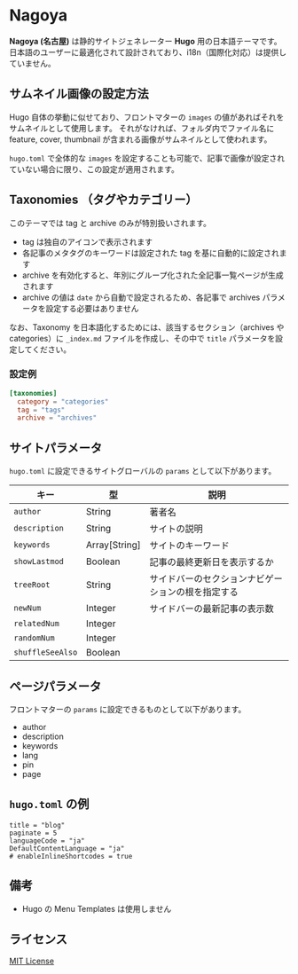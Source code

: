 # Nagoya

**Nagoya (名古屋)** は静的サイトジェネレーター **Hugo** 用の日本語テーマです。
日本語のユーザーに最適化されて設計されており、i18n（国際化対応）は提供していません。

## サムネイル画像の設定方法

Hugo 自体の挙動に似せており、フロントマターの `images` の値があればそれをサムネイルとして使用します。
それがなければ、フォルダ内でファイル名に feature, cover, thumbnail が含まれる画像がサムネイルとして使われます。

`hugo.toml` で全体的な `images` を設定することも可能で、記事で画像が設定されていない場合に限り、この設定が適用されます。

## Taxonomies （タグやカテゴリー）

このテーマでは tag と archive のみが特別扱いされます。

- tag は独自のアイコンで表示されます
- 各記事のメタタグのキーワードは設定された tag を基に自動的に設定されます
- archive を有効化すると、年別にグループ化された全記事一覧ページが生成されます
- archive の値は `date` から自動で設定されるため、各記事で archives パラメータを設定する必要はありません

なお、Taxonomy を日本語化するためには、該当するセクション（archives や categories）に `_index.md` ファイルを作成し、その中で `title` パラメータを設定してください。

### 設定例

```toml
[taxonomies]
  category = "categories"
  tag = "tags"
  archive = "archives"
```

## サイトパラメータ

`hugo.toml` に設定できるサイトグローバルの `params` として以下があります。

| キー             | 型            | 説明                                               |
| ---------------- | ------------- | -------------------------------------------------- |
| `author`         | String        | 著者名                                             |
| `description`    | String        | サイトの説明                                       |
| `keywords`       | Array[String] | サイトのキーワード                                 |
| `showLastmod`    | Boolean       | 記事の最終更新日を表示するか                       |
| `treeRoot`       | String        | サイドバーのセクションナビゲーションの根を指定する |
| `newNum`         | Integer       | サイドバーの最新記事の表示数                       |
| `relatedNum`     | Integer       |                                                    |
| `randomNum`      | Integer       |                                                    |
| `shuffleSeeAlso` | Boolean       |                                                    |

## ページパラメータ

フロントマターの `params` に設定できるものとして以下があります。

- author
- description
- keywords
- lang
- pin
- page

## `hugo.toml` の例

```
title = "blog"
paginate = 5
languageCode = "ja"
DefaultContentLanguage = "ja"
# enableInlineShortcodes = true
```

## 備考

- Hugo の Menu Templates は使用しません

## ライセンス

[MIT License](LICENSE)
